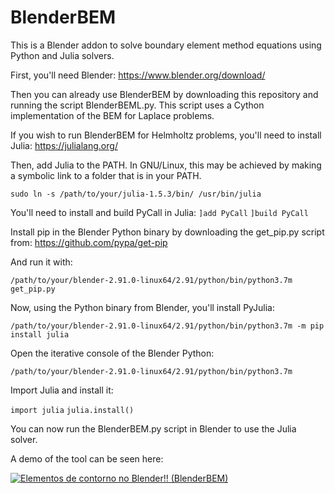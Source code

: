 # BlenderBEM
This is a Blender addon to solve boundary element method equations using Python and Julia solvers.

First, you'll need Blender: https://www.blender.org/download/

Then you can already use BlenderBEM by downloading this repository and running the script BlenderBEML.py. This script uses a Cython implementation of the BEM for Laplace problems.

If you wish to run BlenderBEM for Helmholtz problems, you'll need to install Julia: https://julialang.org/

Then, add Julia to the PATH. In GNU/Linux, this may be achieved by making a symbolic link to a folder that is in your PATH.

`sudo ln -s /path/to/your/julia-1.5.3/bin/ /usr/bin/julia`

You'll need to install and build PyCall in Julia:
`]add PyCall`
`]build PyCall`

Install pip in the Blender Python binary by downloading the get_pip.py script from: https://github.com/pypa/get-pip

And run it with:

`/path/to/your/blender-2.91.0-linux64/2.91/python/bin/python3.7m get_pip.py`

Now, using the Python binary from Blender, you'll install PyJulia:

`/path/to/your/blender-2.91.0-linux64/2.91/python/bin/python3.7m -m pip install julia`

Open the iterative console of the Blender Python:

`/path/to/your/blender-2.91.0-linux64/2.91/python/bin/python3.7m`

Import Julia and install it:

`import julia`
`julia.install()`

You can now run the BlenderBEM.py script in Blender to use the Julia solver. 

A demo of the tool can be seen here:

[![Elementos de contorno no Blender!! (BlenderBEM)](https://img.youtube.com/vi/WVS4Ix-wXA8/0.jpg)](https://www.youtube.com/watch?v=WVS4Ix-wXA8)
